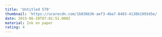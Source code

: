 ```yaml
---
title: 'Untitled 579'
thumbnail: 'https://ucarecdn.com/1b836b36-aef3-4ba7-8483-4138b1993d5e/'
date: 2015-06-28T07:01:51.000Z
material: Ink on paper
rating: 4
---
```

